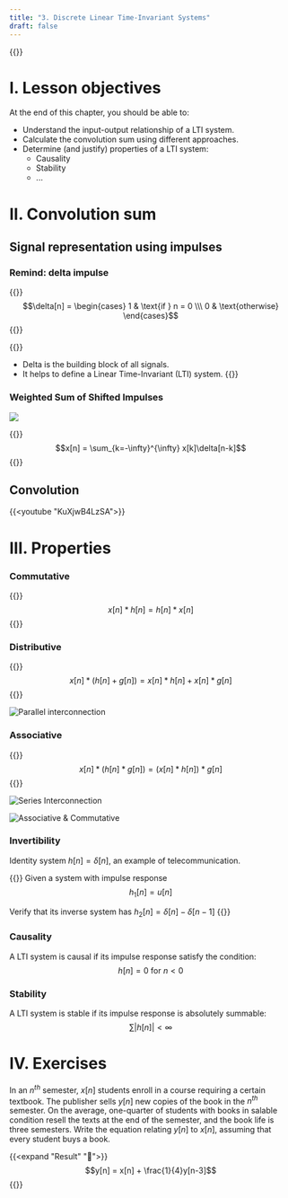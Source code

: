 ```yaml
---
title: "3. Discrete Linear Time-Invariant Systems"
draft: false
---
```


{{<toc>}}

# I. Lesson objectives
At the end of this chapter, you should be able to:
- Understand the input-output relationship of a LTI system.
- Calculate the convolution sum using different approaches.
- Determine (and justify) properties of a LTI system:
  - Causality
  - Stability
  - ...

# II. Convolution sum
## Signal representation using impulses
### Remind: delta impulse
{{<hint type="important" title="Delta signal">}}
$$\delta[n] = \begin{cases} 1 & \text{if } n = 0 \\\ 0 & \text{otherwise} \end{cases}$$
{{</hint>}}

{{<hint type="important" title="Why is this signal important?">}}
- Delta is the building block of all signals.
- It helps to define a&nbsp;<c-red>Linear Time-Invariant</c-red>&nbsp;(LTI) system.
{{</hint>}}

### Weighted Sum of Shifted Impulses

![](01_weighted_sum_of_shifted_impulses.webp)

{{<hint type="important" title="Important">}}
$$x[n] = \sum_{k=-\infty}^{\infty} x[k]\delta[n-k]$$
{{</hint>}}

## Convolution

{{<youtube "KuXjwB4LzSA">}}

# III. Properties
### Commutative
{{<hint type="important" title="Definition">}}
$$x[n] * h[n] = h[n] * x[n]$$
{{</hint>}}

### Distributive
{{<hint type="important" title="Definition">}}
$$x[n] * (h[n] + g[n]) = x[n] * h[n] + x[n] * g[n]$$
{{</hint>}}

![](02_distributive.webp "Parallel interconnection")

### Associative
{{<hint type="important" title="Definition">}}
$$x[n] * (h[n] * g[n]) = (x[n] * h[n]) * g[n]$$
{{</hint>}}

![](03_associative.webp "Series Interconnection")

![](04_associative.webp "Associative & Commutative")

### Invertibility
Identity system $h[n] = \delta[n]$, an example of telecommunication.

{{<hint type="note" title="Example">}}
Given a system with impulse response
$$h_1[n] = u[n]$$

Verify that its inverse system has $h_2[n] = \delta[n] - \delta[n-1]$
{{</hint>}}

### Causality
A LTI system is causal if its impulse response satisfy the condition:
$$h[n] = 0 \text{ for } n < 0$$

### Stability
A LTI system is stable if its impulse response is absolutely summable:
$$\sum |h[n]| < \infty$$

# IV. Exercises

In an $n^{th}$ semester, $x[n]$ students enroll in a course requiring a certain textbook. The publisher sells $y[n]$ new copies of the book in the $n^{th}$ semester. On the average, one-quarter of students with books in salable condition resell the texts at the end of the semester, and the book life is three semesters. Write the equation relating $y[n]$ to $x[n]$, assuming that every student buys a book.

{{<expand "Result" "🍵">}}
$$y[n] = x[n] + \frac{1}{4}y[n-3]$$
{{</expand>}}